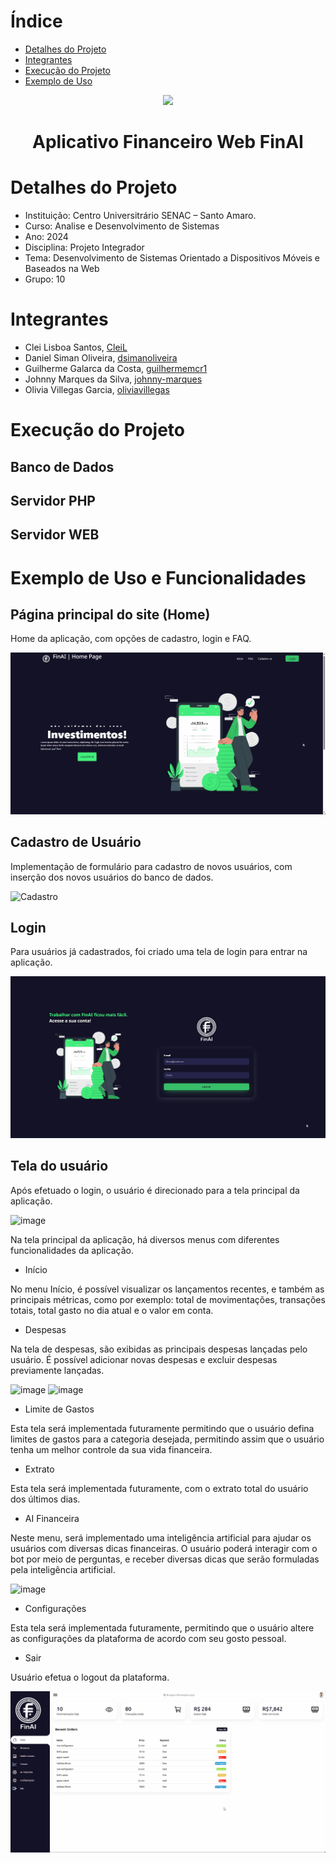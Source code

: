 # Índice
* [Detalhes do Projeto](#detalhes-do-projeto)
* [Integrantes](#integrantes)
* [Execução do Projeto](#execução-do-projeto)
* [Exemplo de Uso](#exemplo-de-uso)

<p align="center">
  <img src= "https://github.com/guilhermemcr1/pi-senac-grupo10/assets/44147193/0404d674-46dd-4e62-a41f-8bed635791ad">
</p>

<h1 align="center"> 
   Aplicativo Financeiro Web FinAI 
</h1>


# Detalhes do Projeto
 * Instituição:  Centro Universitrário SENAC – Santo Amaro.
 * Curso: Analise e Desenvolvimento de Sistemas
 * Ano: 2024
 * Disciplina: Projeto Integrador
 * Tema: Desenvolvimento de Sistemas Orientado a Dispositivos Móveis e Baseados na Web
 * Grupo: 10
   
# Integrantes
- Clei Lisboa Santos, [CleiL](https://github.com/CleiL)
- Daniel Siman Oliveira, [dsimanoliveira](https://github.com/dsimanoliveira)
- Guilherme Galarca da Costa, [guilhermemcr1](https://github.com/guilhermemcr1)
- Johnny Marques da Silva, [johnny-marques](https://github.com/johnny-marques)
- Olivia Villegas Garcia, [oliviavillegas](https://github.com/oliviavillegas)

# Execução do Projeto
## Banco de Dados
## Servidor PHP
## Servidor WEB

# Exemplo de Uso e Funcionalidades
## Página principal do site (Home)

Home da aplicação, com opções de cadastro, login e FAQ.

![PaginaInicial](gifs_readme/pagina_inicial.gif)


## Cadastro de Usuário

Implementação de formulário para cadastro de novos usuários, com inserção dos novos usuários do banco de dados.

![Cadastro](gifs_readme/cadastro.gif)

## Login
Para usuários já cadastrados, foi criado uma tela de login para entrar na aplicação.

![PaginaInicial](gifs_readme/login.gif)

## Tela do usuário
Após efetuado o login, o usuário é direcionado para a tela principal da aplicação.

![image](https://github.com/guilhermemcr1/pi-senac-grupo10/assets/46868956/e6470fcc-81e8-4250-96be-6e40c83bf749)

Na tela principal da aplicação, há diversos menus com diferentes funcionalidades da aplicação.

* Início

No menu Início, é possível visualizar os lançamentos recentes, e também as principais métricas, como por exemplo: total de movimentações, transações totais, total gasto no dia atual e o valor em conta.

* Despesas

Na tela de despesas, são exibidas as principais despesas lançadas pelo usuário. É possível adicionar novas despesas e excluir despesas previamente lançadas.

![image](https://github.com/guilhermemcr1/pi-senac-grupo10/assets/46868956/38f48c9f-e976-4784-9ca7-23898089cc5e)
![image](https://github.com/guilhermemcr1/pi-senac-grupo10/assets/46868956/cdda8e33-ec05-44f9-aba7-7fb25381201c)

* Limite de Gastos

Esta tela será implementada futuramente permitindo que o usuário defina limites de gastos para a categoria desejada, permitindo assim que o usuário tenha um melhor controle da sua vida financeira.

* Extrato

Esta tela será implementada futuramente, com o extrato total do usuário dos últimos dias.

* AI Financeira

Neste menu, será implementado uma inteligência artificial para ajudar os usuários com diversas dicas financeiras. O usuário poderá interagir com o bot por meio de perguntas, e receber diversas dicas que serão formuladas pela inteligência artificial.

![image](https://github.com/guilhermemcr1/pi-senac-grupo10/assets/46868956/566d8814-3820-4982-915a-5584715a1d01)

* Configurações

Esta tela será implementada futuramente, permitindo que o usuário altere as configurações da plataforma de acordo com seu gosto pessoal.

* Sair

Usuário efetua o logout da plataforma.

![PaginaInicial](gifs_readme/sair.gif)







